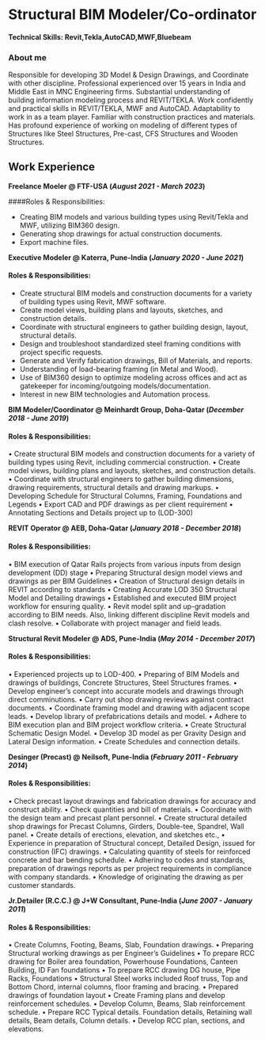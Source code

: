 # Structural BIM Modeler/Co-ordinator

#### Technical Skills: Revit,Tekla,AutoCAD,MWF,Bluebeam

### About me
Responsible for developing 3D Model & Design Drawings, and Coordinate with other discipline. Professional experienced over 15 years in India and Middle East in MNC Engineering firms. Substantial understanding of building information modeling process and REVIT/TEKLA. Work confidently and practical skills in REVIT/TEKLA, MWF and AutoCAD. Adaptability to work in as a team player. Familiar with construction practices and materials. Has profound experience of working on modeling of different types of Structures like Steel Structures, Pre-cast, CFS Structures and Wooden Structures. 

## Work Experience
**Freelance Moeler @ FTF-USA (_August 2021 - March 2023_)**

####Roles & Responsibilities:
- Creating BIM models and various building types using Revit/Tekla and MWF, utilizing BIM360 design.
- Generating shop drawings for actual construction documents.
- Export machine files.
>
**Executive Modeler @ Katerra, Pune-India (_January 2020 - June 2021_)**
>
#### Roles & Responsibilities:
- Create structural BIM models and construction documents for a variety of building types using Revit, MWF software.
- Create model views, building plans and layouts, sketches, and construction details.
- Coordinate with structural engineers to gather building design, layout, structural details.
- Design and troubleshoot standardized steel framing conditions with project specific requests.
- Generate and Verify fabrication drawings, Bill of Materials, and reports.
- Understanding of load-bearing framing (in Metal and Wood).
- Use of BIM360 design to optimize modeling across offices and act as gatekeeper for incoming/outgoing models/documentation.
- Interest in new BIM technologies and Automation process.
>
**BIM Modeler/Coordinator @ Meinhardt Group, Doha-Qatar (_December 2018 - June 2019_)** 
>		
#### Roles & Responsibilities:
•	Create structural BIM models and construction documents for a variety of building types using Revit, including commercial construction.
•	Create model views, building plans and layouts, sketches, and construction details.
•	Coordinate with structural engineers to gather building dimensions, drawing requirements, structural details and drawing markups.
•	Developing Schedule for Structural Columns, Framing, Foundations and Legends
•	Export CAD and PDF drawings as per client requirement
•	Annotating Sections and Details project up to (LOD-300)
>
**REVIT Operator @ AEB, Doha-Qatar (_January 2018 - December 2018_)** 
>
#### Roles & Responsibilities: 
•	BIM execution of Qatar Rails projects from various inputs from design development (DD) stage
•	Preparing Structural design model views and drawings as per BIM Guidelines
•	Creation of Structural design details in REVIT according to standards
•	Creating Accurate LOD 350 Structural Model and Detailing drawings
•	Established and executed BIM project workflow for ensuring quality.
•	Revit model split and up-gradation according to BIM needs. Also, linking different discipline Revit models and clash resolve.
•	Collaborate with project manager and field leads.
>
**Structural Revit Modeler @ ADS, Pune-India (_May 2014 - December 2017_)** 
>
#### Roles & Responsibilities: 
•	Experienced projects up to LOD-400.
•	Preparing of BIM Models and drawings of buildings, Concrete Structures, Steel Structures frames.
•	Develop engineer’s concept into accurate models and drawings through direct comminutions.
•	Carry out shop drawing reviews against contract documents.
•	Coordinate framing model and drawing with adjacent scope leads.
•	Develop library of prefabrications details and model.
•	Adhere to BIM execution plan and BIM project workflow criteria.
•	Create Structural Schematic Design Model.
•	Develop 3D model as per Gravity Design and Lateral Design information.
•	Create Schedules and connection details.
>
**Desinger (Precast) @ Neilsoft, Pune-India (_February 2011 - February 2014_)** 
>
#### Roles & Responsibilities:
•	Check precast layout drawings and fabrication drawings for accuracy and construct ability.
•	Check quantities and bill of materials.
•	Coordinate with the design team and precast plant personnel.
•	Create structural detailed shop drawings for Precast Columns, Girders, Double-tee, Spandrel, Wall panel.
•	Create details of erections, elevation, and sketches etc.,
•	Experience in preparation of Structural concept, Detailed Design, issued for construction (IFC) drawings.
•	Calculating quantity of steels for reinforced concrete and bar bending schedule.
•	Adhering to codes and standards, preparation of drawings reports as per project requirements in compliance with company standards.
•	Knowledge of originating the drawing as per customer standards.
>
**Jr.Detailer (R.C.C.) @ J+W Consultant, Pune-India (_June 2007 - January 2011_)** 
>
#### Roles & Responsibilities:
•	Create Columns, Footing, Beams, Slab, Foundation drawings.
•	Preparing Structural working drawings as per Engineer’s Guidelines
•	To prepare RCC drawing for Boiler area foundation, Powerhouse Foundations, Canteen Building, ID Fan foundations
•	To prepare RCC drawing DG house, Pipe Racks, Foundations
•	Structural Steel works included Roof truss, Top and Bottom Chord, internal columns, floor framing and bracing.
•	Prepared drawings of foundation layout
•	Create Framing plans and develop reinforcement schedules.
•	Develop Column, Beams, Slab reinforcement schedule.
•	Prepare RCC Typical details. Foundation details, Retaining wall details, Beam details, Column details.
•	Develop RCC plan, sections, and elevations.




























